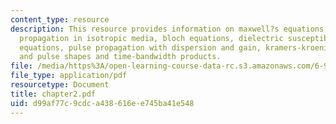```yaml
---
content_type: resource
description: This resource provides information on maxwell?s equations, linear pulse
  propagation in isotropic media, bloch equations, dielectric susceptibility, rate
  equations, pulse propagation with dispersion and gain, kramers-kroenig relations
  and pulse shapes and time-bandwidth products.
file: /media/https%3A/open-learning-course-data-rc.s3.amazonaws.com/6-977-ultrafast-optics-spring-2005/d99af77c9cdca438616ee745ba41e548_chapter2.pdf
file_type: application/pdf
resourcetype: Document
title: chapter2.pdf
uid: d99af77c-9cdc-a438-616e-e745ba41e548
---
```

